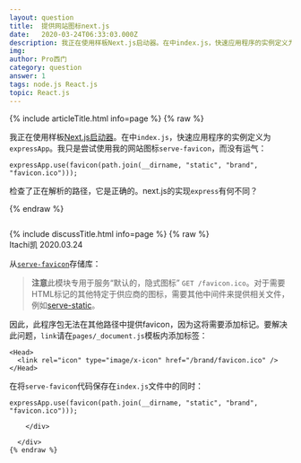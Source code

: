 ```yaml
---
layout: question
title:  提供网站图标next.js
date:   2020-03-24T06:33:03.000Z
description: 我正在使用样板Next.js启动器。在中index.js，快速应用程序的实例定义为expressApp。我只是尝试使用我的网站图标serve-favico...
img: 
author: Pro西门
category: question
answer: 1
tags: node.js React.js
topic: React.js
---
```

<div class="article-root">
  <div class="article">
    {% include articleTitle.html info=page %}
    {% raw %}
    <div class="article-content"><p><font style="vertical-align: inherit;"><font style="vertical-align: inherit;">我正在使用样板</font></font><a href="https://github.com/iaincollins/nextjs-starter" rel="nofollow noreferrer"><font style="vertical-align: inherit;"><font style="vertical-align: inherit;">Next.js启动器</font></font></a><font style="vertical-align: inherit;"><font style="vertical-align: inherit;">。</font><font style="vertical-align: inherit;">在中</font></font><code>index.js</code><font style="vertical-align: inherit;"><font style="vertical-align: inherit;">，快速应用程序的实例定义为</font></font><code>expressApp</code><font style="vertical-align: inherit;"><font style="vertical-align: inherit;">。</font><font style="vertical-align: inherit;">我只是尝试使用我的网站图标</font></font><code>serve-favicon</code><font style="vertical-align: inherit;"><font style="vertical-align: inherit;">，而没有运气：</font></font></p>

<pre><code>expressApp.use(favicon(path.join(__dirname, "static", "brand", "favicon.ico")));
</code></pre>

<p><font style="vertical-align: inherit;"><font style="vertical-align: inherit;">检查了正在解析的路径，它是正确的。</font><font style="vertical-align: inherit;">next.js的实现</font></font><code>express</code><font style="vertical-align: inherit;"><font style="vertical-align: inherit;">有何不同？</font></font></p></div>
    {% endraw %}
  </div>
  <p style="height: 0;width:0;overflow: hidden;"> 第3383篇《提供网站图标next.js》来自Winter(https://github.com/aiyld/aiyld.github.io)的站点</p>
  <div class="discuss-wrapper">
    {% include discussTitle.html info=page %}
    {% raw %}
    <div class="discuss-item">
        <div class="discuss-parent">
          <div class="discuss-meta">
            <span class="discuss-user">Itachi凯</span>
            <span class="discuss-time">2020.03.24</span>
          </div>
          <div class="discuss-comment"><p><font style="vertical-align: inherit;"><font style="vertical-align: inherit;">从</font></font><a href="https://github.com/expressjs/serve-favicon" rel="noreferrer"><code>serve-favicon</code></a><font style="vertical-align: inherit;"><font style="vertical-align: inherit;">存储库：</font></font></p>

<blockquote>
  <p><strong><font style="vertical-align: inherit;"><font style="vertical-align: inherit;">注意</font></font></strong><font style="vertical-align: inherit;"><font style="vertical-align: inherit;">此模块专用于服务“默认的，隐式图标” </font></font><code>GET /favicon.ico</code><font style="vertical-align: inherit;"><font style="vertical-align: inherit;">。</font><font style="vertical-align: inherit;">对于需要HTML标记的其他特定于供应商的图标，需要其他中间件来提供相关文件，例如</font></font><a href="https://npmjs.org/package/serve-static" rel="noreferrer"><font style="vertical-align: inherit;"><font style="vertical-align: inherit;">serve-static</font></font></a><font style="vertical-align: inherit;"><font style="vertical-align: inherit;">。</font></font></p>
</blockquote>

<p><font style="vertical-align: inherit;"><font style="vertical-align: inherit;">因此，此程序包无法在其他路径中提供favicon，因为这将需要添加标记。</font><font style="vertical-align: inherit;">要解决此问题，</font></font><code>link</code><font style="vertical-align: inherit;"><font style="vertical-align: inherit;">请在</font></font><code>pages/_document.js</code><font style="vertical-align: inherit;"><font style="vertical-align: inherit;">模板</font><font style="vertical-align: inherit;">内</font><font style="vertical-align: inherit;">添加</font><font style="vertical-align: inherit;">标签</font><font style="vertical-align: inherit;">：</font></font></p>

<pre class="lang-babel prettyprint-override"><code>&lt;Head&gt;<font></font>
  &lt;link rel="icon" type="image/x-icon" href="/brand/favicon.ico" /&gt;<font></font>
&lt;/Head&gt;<font></font>
</code></pre>

<p><font style="vertical-align: inherit;"><font style="vertical-align: inherit;">在将</font></font><code>serve-favicon</code><font style="vertical-align: inherit;"><font style="vertical-align: inherit;">代码</font><font style="vertical-align: inherit;">保存</font><font style="vertical-align: inherit;">在</font></font><code>index.js</code><font style="vertical-align: inherit;"><font style="vertical-align: inherit;">文件中的同时：</font></font></p>

<pre class="lang-babel prettyprint-override"><code>expressApp.use(favicon(path.join(__dirname, "static", "brand", "favicon.ico")));
</code></pre></div>
        </div>
        
      </div>
    {% endraw %}
  </div>
<div>
